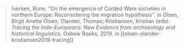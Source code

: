 > Iversen, Rune. "On the emergence of Corded Ware societies in northern Europe: Reconsidering the migration hypothesis". in Olsen, Birgit Anette Olsen; Olander, Thomas; Kristiansen, Kristian (eds). *Tracing the Indo-Europeans: New Evidence from archaeology and historical linguistics*. Oxbow Books, 2019.
> in [[olsen-olander-kristiansen2019-tracing]]
